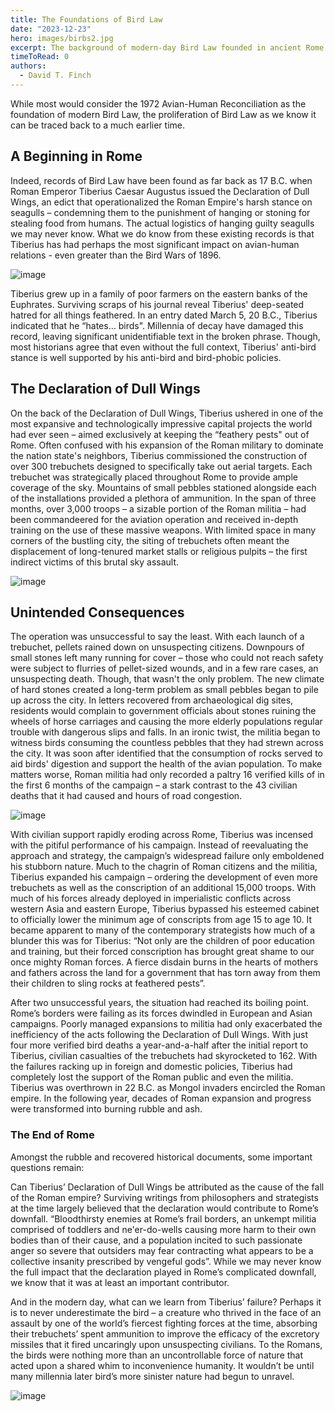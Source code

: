 ```yaml
---
title: The Foundations of Bird Law
date: "2023-12-23"
hero: images/birbs2.jpg
excerpt: The background of modern-day Bird Law founded in ancient Rome. 
timeToRead: 0
authors:
  - David T. Finch
---
```


While most would consider the 1972 Avian-Human Reconciliation as the foundation of modern Bird Law, the proliferation of Bird Law as we know it can be traced back to a much earlier time.

## A Beginning in Rome

Indeed, records of Bird Law have been found as far back as 17 B.C. when Roman Emperor Tiberius Caesar Augustus issued the Declaration of Dull Wings, an edict that operationalized the Roman Empire's harsh stance on seagulls – condemning them to the punishment of hanging or stoning for stealing food from humans. The actual logistics of hanging guilty seagulls we may never know. What we do know from these existing records is that Tiberius has had perhaps the most significant impact on avian-human relations - even greater than the Bird Wars of 1896. 

![image](images/Tiberius.jpg "Tiberius Caesar Augustus")

Tiberius grew up in a family of poor farmers on the eastern banks of the Euphrates. Surviving scraps of his journal reveal Tiberius' deep-seated hatred for all things feathered. In an entry dated March 5, 20 B.C., Tiberius indicated that he “hates… birds". Millennia of decay have damaged this record, leaving significant unidentifiable text in the broken phrase. Though, most historians agree that even without the full context, Tiberius' anti-bird stance is well supported by his anti-bird and bird-phobic policies. 

## The Declaration of Dull Wings

On the back of the Declaration of Dull Wings, Tiberius ushered in one of the most expansive and technologically impressive capital projects the world had ever seen – aimed exclusively at keeping the “feathery pests" out of Rome. Often confused with his expansion of the Roman military to dominate the nation state's neighbors, Tiberius commissioned the construction of over 300 trebuchets designed to specifically take out aerial targets. Each trebuchet was strategically placed throughout Rome to provide ample coverage of the sky. Mountains of small pebbles stationed alongside each of the installations provided a plethora of ammunition. In the span of three months, over 3,000 troops – a sizable portion of the Roman militia – had been commandeered for the aviation operation and received in-depth training on the use of these massive weapons. With limited space in many corners of the bustling city, the siting of trebuchets often meant the displacement of long-tenured market stalls or religious pulpits – the first indirect victims of this brutal sky assault. 

![image](images/dec_dullwings.jpg "The Declaration of Dull Wings in the Swiss Alps Museum of Roman Bird Relations")

## Unintended Consequences

The operation was unsuccessful to say the least. With each launch of a trebuchet, pellets rained down on unsuspecting citizens. Downpours of small stones left many running for cover – those who could not reach safety were subject to flurries of pellet-sized wounds, and in a few rare cases, an unsuspecting death. Though, that wasn't the only problem. The new climate of hard stones created a long-term problem as small pebbles began to pile up across the city. In letters recovered from archaeological dig sites, residents would complain to government officials about stones ruining the wheels of horse carriages and causing the more elderly populations regular trouble with dangerous slips and falls. In an ironic twist, the militia began to witness birds consuming the countless pebbles that they had strewn across the city. It was soon after identified that the consumption of rocks served to aid birds' digestion and support the health of the avian population. To make matters worse, Roman militia had only recorded a paltry 16 verified kills of in the first 6 months of the campaign – a stark contrast to the 43 civilian deaths that it had caused and hours of road congestion.  

![image](images/birb_eating.jpg "Painting of bird eating stones in Rome.")

With civilian support rapidly eroding across Rome, Tiberius was incensed with the pitiful performance of his campaign. Instead of reevaluating the approach and strategy, the campaign’s widespread failure only emboldened his stubborn nature. Much to the chagrin of Roman citizens and the militia, Tiberius expanded his campaign – ordering the development of even more trebuchets as well as the conscription of an additional 15,000 troops. With much of his forces already deployed in imperialistic conflicts across western Asia and eastern Europe, Tiberius bypassed his esteemed cabinet to officially lower the minimum age of conscripts from age 15 to age 10. It became apparent to many of the contemporary strategists how much of a blunder this was for Tiberius: “Not only are the children of poor education and training, but their forced conscription has brought great shame to our once mighty Roman forces. A fierce disdain burns in the hearts of mothers and fathers across the land for a government that has torn away from them their children to sling rocks at feathered pests”.  

After two unsuccessful years, the situation had reached its boiling point. Rome’s borders were failing as its forces dwindled in European and Asian campaigns. Poorly managed expansions to militia had only exacerbated the inefficiency of the acts following the Declaration of Dull Wings. With just four more verified bird deaths a year-and-a-half after the initial report to Tiberius, civilian casualties of the trebuchets had skyrocketed to 162. With the failures racking up in foreign and domestic policies, Tiberius had completely lost the support of the Roman public and even the militia. Tiberius was overthrown in 22 B.C. as Mongol invaders encircled the Roman empire. In the following year, decades of Roman expansion and progress were transformed into burning rubble and ash.  

### The End of Rome

Amongst the rubble and recovered historical documents, some important questions remain:  

Can Tiberius’ Declaration of Dull Wings be attributed as the cause of the fall of the Roman empire? Surviving writings from philosophers and strategists at the time largely believed that the declaration would contribute to Rome’s downfall. “Bloodthirsty enemies at Rome’s frail borders, an unkempt militia comprised of toddlers and ne'er-do-wells causing more harm to their own bodies than of their cause, and a population incited to such passionate anger so severe that outsiders may fear contracting what appears to be a collective insanity prescribed by vengeful gods”. While we may never know the full impact that the declaration played in Rome’s complicated downfall, we know that it was at least an important contributor.  

And in the modern day, what can we learn from Tiberius’ failure? Perhaps it is to never underestimate the bird – a creature who thrived in the face of an assault by one of the world’s fiercest fighting forces at the time, absorbing their trebuchets’ spent ammunition to improve the efficacy of the excretory missiles that it fired uncaringly upon unsuspecting civilians. To the Romans, the birds were nothing more than an uncontrollable force of nature that acted upon a shared whim to inconvenience humanity. It wouldn’t be until many millennia later bird’s more sinister nature had begun to unravel.  

![image](images/romeinrubble.jpg "The ruins of Rome.")